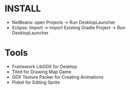 # INSTALL
- NetBeans: open Projects -> Run DesktopLauncher
- Eclipse: Import -> Import Existing Gradle Project -> Run DesktopLauncher
# Tools
- Framework LibGDX for Desktop
- Tiled for Drawing Map Game
- GDX Texture Packer for Creating Animations
- Piskel for Editing Sprite
